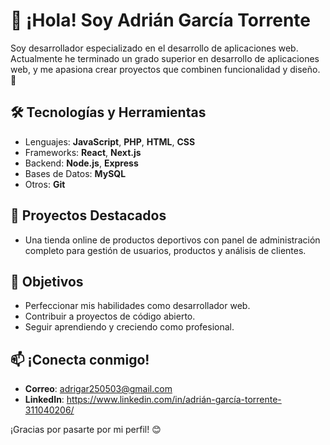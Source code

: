 # 👋 ¡Hola! Soy Adrián García Torrente

Soy desarrollador especializado en el desarrollo de aplicaciones web. Actualmente he terminado un grado superior en desarrollo de aplicaciones web, y me apasiona crear proyectos que combinen funcionalidad y diseño. 🚀

## 🛠️ Tecnologías y Herramientas
- Lenguajes: **JavaScript**, **PHP**, **HTML**, **CSS**
- Frameworks: **React**, **Next.js**
- Backend: **Node.js**, **Express**
- Bases de Datos: **MySQL**
- Otros: **Git**

## 🌟 Proyectos Destacados
- Una tienda online de productos deportivos con panel de administración completo para gestión de usuarios, productos y análisis de clientes.

## 🎯 Objetivos
- Perfeccionar mis habilidades como desarrollador web.
- Contribuir a proyectos de código abierto.
- Seguir aprendiendo y creciendo como profesional.

## 📫 ¡Conecta conmigo!
- **Correo**: adrigar250503@gmail.com
- **LinkedIn**: https://www.linkedin.com/in/adrián-garcía-torrente-311040206/


¡Gracias por pasarte por mi perfil! 😊
